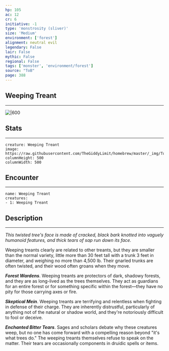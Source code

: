 ```yaml
---
hp: 105
ac: 12
cr: 6
initiative: -1
type: 'monstrosity (sliver)'    
size: 'Medium'
environment: ['forest']
alignment: neutral evil
legendary: False
lair: False
mythic: False
regional: False
tags: ['monster', 'environment/forest']
source: "ToB"
page: 388
---
```


## Weeping Treant
---

![|600](https://raw.githubusercontent.com/TheGiddyLimit/homebrew/master/_img/ToB/Weeping%20Treant.webp)

## Stats
---

```statblock
creature: Weeping Treant
image: https://raw.githubusercontent.com/TheGiddyLimit/homebrew/master/_img/ToB/token/Weeping%20Treant.png
columnHeight: 500
columnWidth: 500
```

## Encounter
---

```encounter-table
name: Weeping Treant
creatures:
- 1: Weeping Treant
```

## Description
---
_This twisted tree's face is made of cracked, black bark knotted into vaguely humanoid features, and thick tears of sap run down its face._

Weeping treants clearly are related to other treants, but they are smaller than the normal variety, little more than 30 feet tall with a trunk 3 feet in diameter, and weighing no more than 4,500 lb. Their gnarled trunks are often twisted, and their wood often groans when they move.

**_Forest Wardens_**. Weeping treants are protectors of dark, shadowy forests, and they are as long-lived as the trees themselves. They act as guardians for an entire forest or for something specific within the forest—they have no pity for those carrying axes or fire.

**_Skeptical Mein_**. Weeping treants are terrifying and relentless when fighting in defense of their charge. They are inherently distrustful, particularly of anything not of the natural or shadow world, and they're notoriously difficult to fool or deceive.

**_Enchanted Bitter Tears_**. Sages and scholars debate why these creatures weep, but no one has come forward with a compelling reason beyond "it's what trees do." The weeping treants themselves refuse to speak on the matter. Their tears are occasionally components in druidic spells or items.






